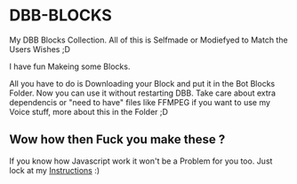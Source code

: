 # DBB-BLOCKS
My DBB Blocks Collection. All of this is Selfmade or Modiefyed to Match the Users Wishes ;D

I have fun Makeing some Blocks.

All you have to do is Downloading your Block and put it in the Bot Blocks Folder. Now you can use it without restarting DBB.
Take care about extra dependencis or "need to have" files like FFMPEG if you want to use my Voice stuff, more about this in the Folder ;D

## Wow how then Fuck you make these ?

If you know how Javascript work it won't be a Problem for you too.
Just lock at my [Instructions](https://github.com/Dad-Ju/DBB-Docs/blob/patch-1/faq/blocks.md) :)
